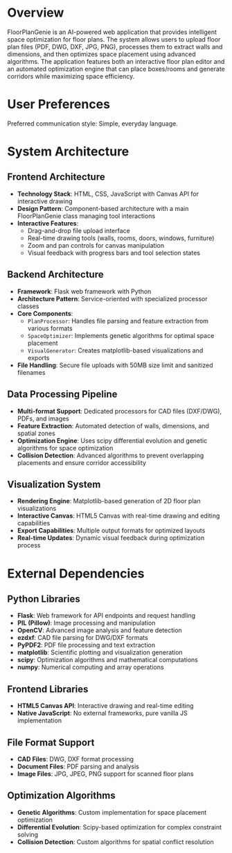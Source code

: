 # Overview

FloorPlanGenie is an AI-powered web application that provides intelligent space optimization for floor plans. The system allows users to upload floor plan files (PDF, DWG, DXF, JPG, PNG), processes them to extract walls and dimensions, and then optimizes space placement using advanced algorithms. The application features both an interactive floor plan editor and an automated optimization engine that can place boxes/rooms and generate corridors while maximizing space efficiency.

# User Preferences

Preferred communication style: Simple, everyday language.

# System Architecture

## Frontend Architecture
- **Technology Stack**: HTML, CSS, JavaScript with Canvas API for interactive drawing
- **Design Pattern**: Component-based architecture with a main FloorPlanGenie class managing tool interactions
- **Interactive Features**: 
  - Drag-and-drop file upload interface
  - Real-time drawing tools (walls, rooms, doors, windows, furniture)
  - Zoom and pan controls for canvas manipulation
  - Visual feedback with progress bars and tool selection states

## Backend Architecture
- **Framework**: Flask web framework with Python
- **Architecture Pattern**: Service-oriented with specialized processor classes
- **Core Components**:
  - `PlanProcessor`: Handles file parsing and feature extraction from various formats
  - `SpaceOptimizer`: Implements genetic algorithms for optimal space placement
  - `VisualGenerator`: Creates matplotlib-based visualizations and exports
- **File Handling**: Secure file uploads with 50MB size limit and sanitized filenames

## Data Processing Pipeline
- **Multi-format Support**: Dedicated processors for CAD files (DXF/DWG), PDFs, and images
- **Feature Extraction**: Automated detection of walls, dimensions, and spatial zones
- **Optimization Engine**: Uses scipy differential evolution and genetic algorithms for space optimization
- **Collision Detection**: Advanced algorithms to prevent overlapping placements and ensure corridor accessibility

## Visualization System
- **Rendering Engine**: Matplotlib-based generation of 2D floor plan visualizations
- **Interactive Canvas**: HTML5 Canvas with real-time drawing and editing capabilities
- **Export Capabilities**: Multiple output formats for optimized layouts
- **Real-time Updates**: Dynamic visual feedback during optimization process

# External Dependencies

## Python Libraries
- **Flask**: Web framework for API endpoints and request handling
- **PIL (Pillow)**: Image processing and manipulation
- **OpenCV**: Advanced image analysis and feature detection
- **ezdxf**: CAD file parsing for DWG/DXF formats
- **PyPDF2**: PDF file processing and text extraction
- **matplotlib**: Scientific plotting and visualization generation
- **scipy**: Optimization algorithms and mathematical computations
- **numpy**: Numerical computing and array operations

## Frontend Libraries
- **HTML5 Canvas API**: Interactive drawing and real-time editing
- **Native JavaScript**: No external frameworks, pure vanilla JS implementation

## File Format Support
- **CAD Files**: DWG, DXF format processing
- **Document Files**: PDF parsing and analysis
- **Image Files**: JPG, JPEG, PNG support for scanned floor plans

## Optimization Algorithms
- **Genetic Algorithms**: Custom implementation for space placement optimization
- **Differential Evolution**: Scipy-based optimization for complex constraint solving
- **Collision Detection**: Custom algorithms for spatial conflict resolution